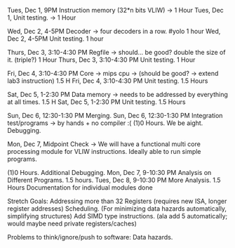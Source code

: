 ﻿Tues, Dec 1, 9PM Instruction memory (32*n bits VLIW) -> 1 Hour 
Tues, Dec 1, Unit testing. -> 1 Hour


Wed, Dec 2, 4-5PM Decoder -> four decoders in a row. #yolo 1 hour
Wed, Dec 2, 4-5PM Unit testing. 1 hour


Thurs, Dec 3, 3:10-4:30 PM Regfile -> should… be good? double the size of it. (triple?) 1 Hour
Thurs, Dec 3, 3:10-4:30 PM Unit testing. 1 Hour


Fri, Dec 4, 3:10-4:30 PM Core -> mips cpu -> (should be good? -> extend lab3 instruction) 1.5 H
Fri, Dec 4, 3:10-4:30 PM Unit testing. 1.5 Hours


Sat, Dec 5, 1-2:30 PM Data memory -> needs to be addressed by everything at all times. 1.5 H
Sat, Dec 5, 1-2:30 PM Unit testing. 1.5 Hours


Sun, Dec 6, 12:30-1:30 PM Merging.
Sun, Dec 6, 12:30-1:30 PM Integration test/programs -> by hands + no compiler :(
(1)0 Hours. We be aight. Debugging.

Mon, Dec 7, Midpoint Check -> 
        We will have a functional multi core processing module for VLIW instructions. Ideally able to run simple programs. 


(1)0 Hours. Additional Debugging. 
Mon, Dec 7, 9-10:30 PM Analysis on Different Programs. 1.5 hours.
Tues, Dec 8,  9-10:30 PM More Analysis.  1.5 Hours
Documentation for individual modules done




Stretch Goals:
Addressing more than 32 Registers (requires new ISA, longer register addresses)
Scheduling. (For minimizing data hazards automatically, simplifying structures)
Add SIMD type instructions. (ala add 5 automatically; would maybe need private registers/caches)






Problems to think/ignore/push to software:
Data hazards.